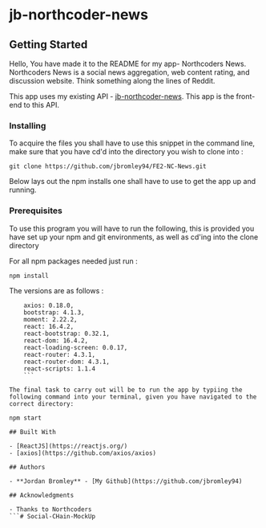 # jb-northcoder-news

## Getting Started

Hello,
You have made it to the README for my app- Northcoders News.
Northcoders News is a social news aggregation, web content rating, and discussion website. Think something along the lines of Reddit.

This app uses my existing API - [jb-northcoder-news](https://jb-northcoder-news.herokuapp.com/).
This app is the front-end to this API.

### Installing

To acquire the files you shall have to use this snippet in the command line, make sure that you have cd'd into the directory you wish to clone into :

```
git clone https://github.com/jbromley94/FE2-NC-News.git
```

Below lays out the npm installs one shall have to use to get the app up and running.

### Prerequisites

To use this program you will have to run the following, this is provided you have set up your npm and git environments, as well as cd'ing into the clone directory

For all npm packages needed just run :

```
npm install
```

The versions are as follows :

````
    axios: 0.18.0,
    bootstrap: 4.1.3,
    moment: 2.22.2,
    react: 16.4.2,
    react-bootstrap: 0.32.1,
    react-dom: 16.4.2,
    react-loading-screen: 0.0.17,
    react-router: 4.3.1,
    react-router-dom: 4.3.1,
    react-scripts: 1.1.4
    ```

The final task to carry out will be to run the app by typiing the following command into your terminal, given you have navigated to the correct directory:

npm start
````



```
## Built With

- [ReactJS](https://reactjs.org/)
- [axios](https://github.com/axios/axios)

## Authors

- **Jordan Bromley** - [My Github](https://github.com/jbromley94)

## Acknowledgments

- Thanks to Northcoders
```# Social-CHain-MockUp

